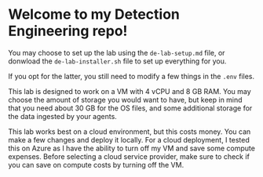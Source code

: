 # Welcome to my Detection Engineering repo!

You may choose to set up the lab using the `de-lab-setup.md` file, or donwload the `de-lab-installer.sh` file to set up everything for you.

If you opt for the latter, you still need to modify a few things in the `.env` files.

This lab is designed to work on a VM with 4 vCPU and 8 GB RAM. You may choose the amount of storage you would want to have, but keep in mind that you need about 30 GB for the OS files, and some additional storage for the data ingested by your agents.

This lab works best on a cloud environment, but this costs money. You can make a few changes and deploy it locally. For a cloud deployment, I tested this on Azure as I have the ability to turn off my VM and save some compute expenses. Before selecting a cloud service provider, make sure to check if you can save on compute costs by turning off the VM.